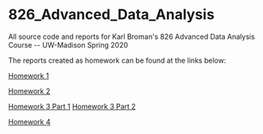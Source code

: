 # 826_Advanced_Data_Analysis

All source code and reports for Karl Broman's 826 Advanced Data Analysis Course -- UW-Madison Spring 2020

The reports created as homework can be found at the links below:

[Homework 1](https://nickpuntoforhof.github.io/826_Advanced_Data_Analysis/826_HW1_Report_Noah_Stafford.html)

[Homework 2](https://nickpuntoforhof.github.io/826_Advanced_Data_Analysis/826_HW2_Report_Noah_Stafford.html)

[Homework 3 Part 1](https://nickpuntoforhof.github.io/826_Advanced_Data_Analysis/826_REPORT_Part_1_Noah_Stafford.html)
[Homework 3 Part 2](https://nickpuntoforhof.github.io/826_Advanced_Data_Analysis/826_REPORT_Part_2_Noah_Stafford.html)

[Homework 4](https://nickpuntoforhof.github.io/826_Advanced_Data_Analysis/826_HW4_Report_Noah_Stafford.html)
